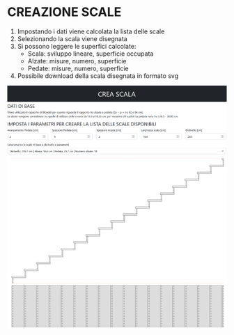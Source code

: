 # CREAZIONE SCALE

1) Impostando i dati viene calcolata la lista delle scale
2) Selezionando la scala viene disegnata
3) Si possono leggere le superfici calcolate:
    - Scala: sviluppo lineare, superficie occupata
    - Alzate: misure, numero, superficie
    - Pedate: misure, numero, superficie
4) Possibile download della scala disegnata in formato svg

![screenshot](https://github.com/archistico/Scala-Stair/blob/main/screenshot/screenshot-scala-stair.png?raw=true) 
